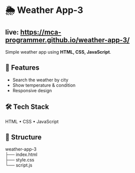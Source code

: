 # 🌦️ Weather App-3
## live: https://mca-programmer.github.io/weather-app-3/

Simple weather app using **HTML, CSS, JavaScript**.

## 🚀 Features
- Search the weather by city  
- Show temperature & condition  
- Responsive design  

## 🛠️ Tech Stack
HTML • CSS • JavaScript  

## 📂 Structure
weather-app-3 <br>
├── index.html <br>
├── style.css <br>
└── script.js 

